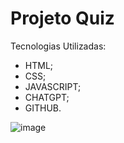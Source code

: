 # Projeto Quiz

Tecnologias Utilizadas:
- HTML;
- CSS;
- JAVASCRIPT;
- CHATGPT;
- GITHUB.

![image](https://github.com/deivideguilherme/projeto-quiz/assets/152170921/9bd48116-e40c-40dd-8488-d13ae5270724)
